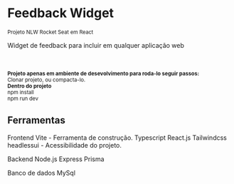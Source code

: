 # Feedback Widget
<small>Projeto NLW Rocket Seat em React</small>

<p> Widget de feedback para incluir em qualquer aplicação web </p>
<br/>
<br/>
<small>
  <strong>Projeto apenas em ambiente de desevolvimento para roda-lo seguir passos:</strong>
  <br/>
  Clonar projeto, ou compacta-lo.
  <br/>
  <strong>Dentro do projeto</strong>
  <br/>
  npm install
  <br/>
  npm run dev
  <br/>
</small>

 
 <h2> Ferramentas </h2>
 
Frontend
Vite - Ferramenta de construção.
Typescript
React.js
Tailwindcss
headlessui - Acessibilidade do projeto.

Backend
Node.js
Express
Prisma

Banco de dados
MySql
